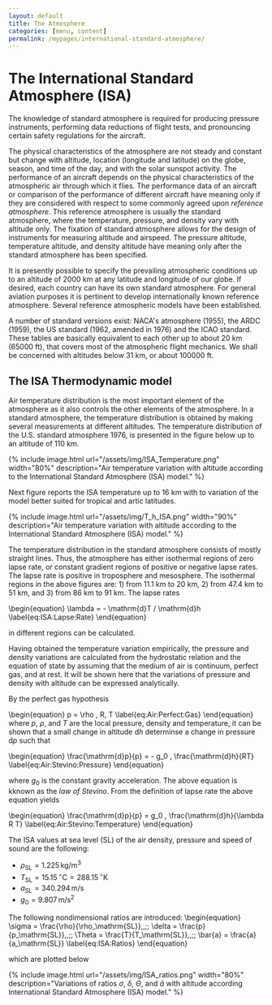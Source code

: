 ```yaml
---
layout: default
title: The Atmosphere
categories: [menu, content]
permalink: /mypages/international-standard-atmosphere/
---
```


# The International Standard Atmosphere (ISA)

The knowledge of standard atmosphere is required for producing pressure instruments,
performing data reductions of flight tests, and pronouncing certain safety regulations
for the aircraft.

The physical characteristics of the atmosphere are not steady and constant but
change with altitude, location (longitude and latitude) on the globe, season, and
time of the day, and with the solar sunspot activity. The performance of an
aircraft depends on the physical characteristics of the atmospheric air through
which it flies. The performance data of an aircraft or comparison of the performance
of different aircraft have meaning only if they are considered with respect to
some commonly agreed upon *reference atmosphere*. This reference atmosphere
is usually the standard atmosphere, where the temperature, pressure, and
density vary with altitude only. The fixation of standard atmosphere allows for the
design of instruments for measuring altitude and airspeed. The pressure altitude,
temperature altitude, and density altitude have meaning only after the standard
atmosphere has been specified.

It is presently possible to specify the prevailing atmospheric conditions up to
an altitude of 2000 km at any latitude and longitude of our globe. If desired,
each country can have its own standard atmosphere. For general aviation purposes
it is pertinent to develop internationally known reference atmosphere. Several
reference atmospheric models have been established.

A number of standard versions exist: NACA's atmosphere (1955), the ARDC (1959),
the US standard (1962, amended in 1976) and the ICAO standard.
These tables are basically equivalent to each other up to about 20 km (65000 ft),
that covers most of the atmospheric flight mechanics.
We shall be concerned with altitudes below 31&nbsp;km, or about 100000&nbsp;ft.

## The ISA Thermodynamic model

Air temperature distribution is the most important element of the atmosphere as
it also controls the other elements of the atmosphere. In a standard atmosphere, the
temperature distribution is obtained by making several measurements at different
altitudes. The temperature distribution of the U.S. standard atmosphere 1976, is
presented in the figure below up to an altitude of 110&nbsp;km.

{% include image.html
  url="/assets/img/ISA_Temperature.png"
  width="80%"
  description="Air temperature variation with altitude according to the
    International Standard Atmosphere (ISA) model."
  %}

Next figure reports the ISA temperature up to 16&nbsp;km with to variation of the
model better suited for tropical and artic latitudes.

{% include image.html
  url="/assets/img/T_h_ISA.png"
  width="90%"
  description="Air temperature variation with altitude according to the
    International Standard Atmosphere (ISA) model."
  %}


The temperature distribution in the standard atmosphere consists of mostly straight lines.
Thus, the atmosphere has either isothermal regions of zero lapse rate, or constant gradient
regions of positive or negative lapse rates. The lapse rate is positive in troposphere
and mesosphere. The isothermal regions in the above figures are: 1) from 11.1&nbsp;km to 20 km,
2) from 47.4&nbsp;km to 51&nbsp;km, and 3) from 86&nbsp;km to 91&nbsp;km.
The lapse rates

\begin{equation}
\lambda = - \mathrm{d}T / \mathrm{d}h
\label{eq:ISA:Lapse:Rate}
\end{equation}

in different regions can be calculated.

Having obtained the temperature variation empirically, the pressure and density
variations are calculated from the hydrostatic relation and the equation of state
by assuming that the medium of air is continuum, perfect gas, and at rest. It will
be shown here that the variations of pressure and density with altitude can be
expressed analytically.

By the perfect gas hypothesis

\begin{equation}
p = \rho \, R\, T
\label{eq:Air:Perfect:Gas}
\end{equation}
where $p$, $\rho$, and $T$ are the local pressure, density and temperature, it can be shown
that a small change in altitude $\mathrm{d}h$ determinse a change in pressure $\mathrm{d}p$
such that

\begin{equation}
\frac{\mathrm{d}p}{p} = - g_0 \, \frac{\mathrm{d}h}{RT}
\label{eq:Air:Stevino:Pressure}
\end{equation}

where $g_0$ is the constant gravity acceleration. The above equation is kknown as the *law of Stevino*.
From the definition of lapse rate the above equation yields

\begin{equation}
\frac{\mathrm{d}p}{p} = g_0 \, \frac{\mathrm{d}h}{\lambda R T}
\label{eq:Air:Stevino:Temperature}
\end{equation}

The ISA values at sea level (SL) of the air density, pressure and speed of sound are the following:

- $\rho_\mathrm{SL} = 1.225\,\mathrm{kg}/\mathrm{m}^3$
- $T_\mathrm{SL} = 15.15\,{}^\circ\mathrm{C} = 288.15\,{}^\circ\mathrm{K}$
- $a_\mathrm{SL} = 340.294\,\mathrm{m/s}$
- $g_0 = 9.807\,\mathrm{m/s}^2$

The following nondimensional ratios are introduced:
\begin{equation}
\sigma = \frac{\rho}{\rho_\mathrm{SL}}\,,\;\;
\delta = \frac{p}{p_\mathrm{SL}}\,,\;\;
\Theta = \frac{T}{T_\mathrm{SL}}\,,\;\;
\bar{a} = \frac{a}{a_\mathrm{SL}}
\label{eq:ISA:Ratios}
\end{equation}

which are plotted below

{% include image.html
  url="/assets/img/ISA_ratios.png"
  width="80%"
  description="Variations of ratios $\sigma$, $\delta$, $\Theta$, and $\bar{a}$ with altitude according
    International Standard Atmosphere (ISA) model."
  %}
